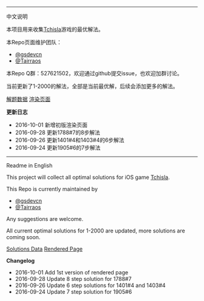 --------------------

中文说明

本项目用来收集[Tchisla](https://itunes.apple.com/us/app/tchisla/id1100623105?mt=8)游戏的最优解法。

本Repo页面维护团队：
- [@gsdevcn](https://github.com/gsdevcn)
- [@Tairraos](https://github.com/tairraos)
  
本Repo Q群：527621502，欢迎通过github提交issue，也欢迎加群讨论。

当前更新了1-2000的解法，全部是当前最优解，后续会添加更多的解法。

[解题数据](https://github.com/MathsFans/Tchisla/blob/master/solutions.txt)
[渲染页面](https://mathsfans.github.io/Tchisla/)

__更新日志__
* 2016-10-01 新增初版渲染页面
* 2016-09-28 更新1788#7的8步解法
* 2016-09-26 更新1401#4和1403#4的6步解法
* 2016-09-24 更新1905#6的7步解法

--------------------

Readme in English

This project will collect all optimal solutions for iOS game [Tchisla](https://itunes.apple.com/us/app/tchisla/id1100623105?mt=8).

This Repo is currently maintained by
- [@gsdevcn](https://github.com/gsdevcn)
- [@Tairraos](https://github.com/tairraos)

Any suggestions are welcome.

All current optimal solutions for 1-2000 are updated, more solutions are coming soon.

[Solutions Data](https://github.com/MathsFans/Tchisla/blob/master/solutions.txt)
[Rendered Page](https://mathsfans.github.io/Tchisla/)

__Changelog__
* 2016-10-01 Add 1st version of rendered page
* 2016-09-28 Update 8 step solution for 1788#7
* 2016-09-26 Update 6 step solutions for 1401#4 and 1403#4
* 2016-09-24 Update 7 step solution for 1905#6